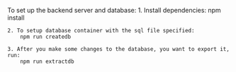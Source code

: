 To set up the backend server and database:
    1. Install dependencies: 
        npm install

    2. To setup database container with the sql file specified:
        npm run createdb

    3. After you make some changes to the database, you want to export it, run:
        npm run extractdb
